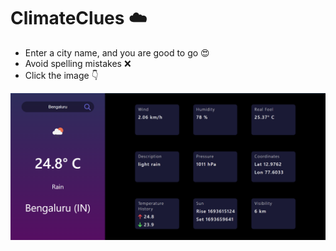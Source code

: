 # ClimateClues ☁️


- Enter a city name, and you are good to go 😍
- Avoid spelling mistakes ❌
- Click the image 👇

[![Sample image](Sample.png)](https://chethan0302.github.io/Climate-Clues/)
